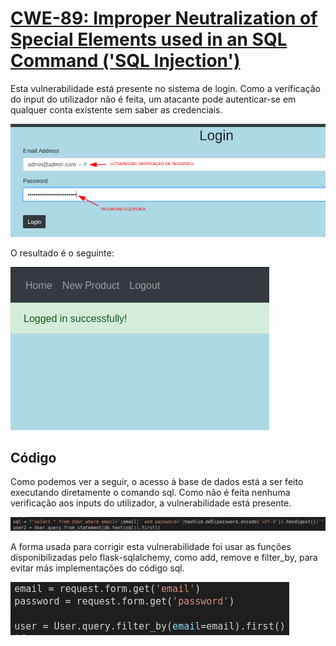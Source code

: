 # [CWE-89: Improper Neutralization of Special Elements used in an SQL Command ('SQL Injection')](https://cwe.mitre.org/data/definitions/89.html)
Esta vulnerabilidade está presente no sistema de login. Como a verificação do input do utilizador não é feita, um atacante pode autenticar-se em qualquer conta existente sem saber as credenciais.

![Exemplo de ataque](assets/sqlinjection1.png)

O resultado é o seguinte:

![Resultado do ataque](assets/sqlinjection2.png)

## Código
Como podemos ver a seguir, o acesso à base de dados está a ser feito executando diretamente o comando sql. Como não é feita nenhuma verificação aos inputs do utilizador, a vulnerabilidade está presente.

![Código vulnerável](assets/sqlinjection3.png)

A forma usada para corrigir esta vulnerabilidade foi usar as funções disponibilizadas pelo flask-sqlalchemy, como add, remove e filter_by, para evitar más implementações do código sql.

![Código corrigido](assets/sqlinjection4.png)
